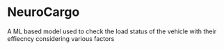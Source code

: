# NeuroCargo
A ML based model used to check the load status of the vehicle with their effiecncy considering various factors
